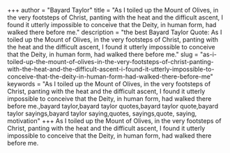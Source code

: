 +++
author = "Bayard Taylor"
title = "As I toiled up the Mount of Olives, in the very footsteps of Christ, panting with the heat and the difficult ascent, I found it utterly impossible to conceive that the Deity, in human form, had walked there before me."
description = "the best Bayard Taylor Quote: As I toiled up the Mount of Olives, in the very footsteps of Christ, panting with the heat and the difficult ascent, I found it utterly impossible to conceive that the Deity, in human form, had walked there before me."
slug = "as-i-toiled-up-the-mount-of-olives-in-the-very-footsteps-of-christ-panting-with-the-heat-and-the-difficult-ascent-i-found-it-utterly-impossible-to-conceive-that-the-deity-in-human-form-had-walked-there-before-me"
keywords = "As I toiled up the Mount of Olives, in the very footsteps of Christ, panting with the heat and the difficult ascent, I found it utterly impossible to conceive that the Deity, in human form, had walked there before me.,bayard taylor,bayard taylor quotes,bayard taylor quote,bayard taylor sayings,bayard taylor saying,quotes, sayings,quote, saying, motivation"
+++
As I toiled up the Mount of Olives, in the very footsteps of Christ, panting with the heat and the difficult ascent, I found it utterly impossible to conceive that the Deity, in human form, had walked there before me.

